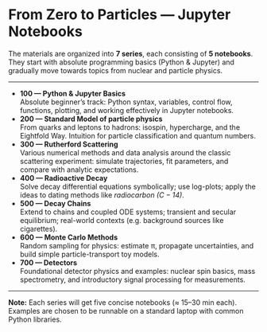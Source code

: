 # From Zero to Particles — Jupyter Notebooks

The materials are organized into **7 series**, each consisting of **5 notebooks**.  
They start with absolute programming basics (Python & Jupyter) and gradually move towards topics from nuclear and particle physics.  

---

- **100 — Python & Jupyter Basics**  
  Absolute beginner’s track: Python syntax, variables, control flow, functions, plotting, and working effectively in Jupyter notebooks.
- **200 — Standard Model of particle physics**  
  From quarks and leptons to hadrons: isospin, hypercharge, and the Eightfold Way. Intuition for particle classification and quantum numbers.
- **300 — Rutherford Scattering**  
  Various numerical methods and data analysis around the classic scattering experiment: simulate trajectories, fit parameters, and compare with analytic expectations.
- **400 — Radioactive Decay**  
  Solve decay differential equations symbolically; use log-plots; apply the ideas to dating methods like *radiocarbon ($C-14$)*.
- **500 — Decay Chains**  
  Extend to chains and coupled ODE systems; transient and secular equilibrium; real-world contexts (e.g. background sources like cigarettes).
- **600 — Monte Carlo Methods**  
  Random sampling for physics: estimate π, propagate uncertainties, and build simple particle-transport toy models.
- **700 — Detectors**  
  Foundational detector physics and examples: nuclear spin basics, mass spectrometry, and introductory signal processing for measurements.

---

**Note:** Each series will get five concise notebooks (≈ 15–30 min each).  
Examples are chosen to be runnable on a standard laptop with common Python libraries.
